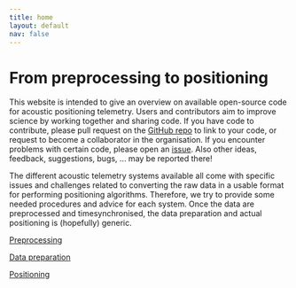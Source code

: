 ```yaml
---
title: home
layout: default
nav: false
---
```


# From preprocessing to positioning

This website is intended to give an overview on available open-source code for acoustic positioning telemetry. Users and contributors aim to improve science by working together and sharing code. If you have code to contribute, please pull request on the [GitHub repo](https://github.com/APosTel-team/APosTel-team.github.io) to link to your code, or request to become a collaborator in the organisation. If you encounter problems with certain code, please open an [issue](https://github.com/APosTel-team/APosTel-team.github.io/issues). Also other ideas, feedback, suggestions, bugs, ... may be reported there!

The different acoustic telemetry systems available all come with specific issues and challenges related to converting the raw data in a usable format for performing positioning algorithms. Therefore, we try to provide some needed procedures and advice for each system. Once the data are preprocessed and timesynchronised, the data preparation and actual positioning is (hopefully) generic.

[Preprocessing](https://apostel-team.github.io/APosTel-team.github.io/preprocessing.html)

[Data preparation](https://apostel-team.github.io/APosTel-team.github.io/Preparation.html)

[Positioning](https://apostel-team.github.io/APosTel-team.github.io/Positioning.html)